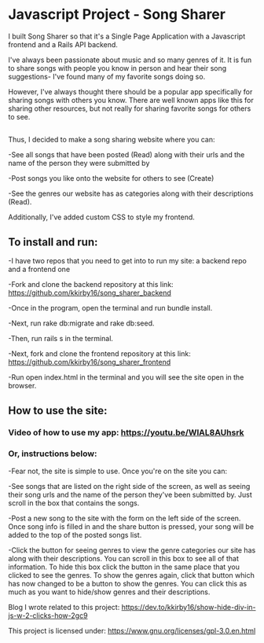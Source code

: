 # Javascript Project - Song Sharer

I built Song Sharer so that it's a Single Page Application with a Javascript frontend and a Rails API backend.

I've always been passionate about music and so many genres of it. It is fun to share songs with people you know in person and hear their song suggestions- I've found many of my favorite songs doing so.

However, I've always thought there should be a popular app specifically for sharing songs with others you know. There are well known apps like this for sharing other resources, but not really for sharing favorite songs for others to see.

##

Thus, I decided to make a song sharing website where you can:

-See all songs that have been posted (Read) along with their urls and the name of the person they were submitted by

-Post songs you like onto the website for others to see (Create)

-See the genres our website has as categories along with their descriptions (Read).

Additionally, I've added custom CSS to style my frontend.

## To install and run:

-I have two repos that you need to get into to run my site: a backend repo and a frontend one

-Fork and clone the backend repository at this link: https://github.com/kkirby16/song_sharer_backend

-Once in the program, open the terminal and run bundle install.

-Next, run rake db:migrate and rake db:seed.

-Then, run rails s in the terminal.

-Next, fork and clone the frontend repository at this link: https://github.com/kkirby16/song_sharer_frontend

-Run open index.html in the terminal and you will see the site open in the browser.

## How to use the site:

### Video of how to use my app: https://youtu.be/WlAL8AUhsrk

### Or, instructions below:

-Fear not, the site is simple to use. Once you're on the site you can:

-See songs that are listed on the right side of the screen, as well as seeing their song urls and the name of the person they've been submitted by. Just scroll in the box that contains the songs.

-Post a new song to the site with the form on the left side of the screen. Once song info is filled in and the share button is pressed, your song will be added to the top of the posted songs list.

-Click the button for seeing genres to view the genre categories our site has along with their descriptions. You can scroll in this box to see all of that information. To hide this box click the button in the same place that you clicked to see the genres. To show the genres again, click that button which has now changed to be a button to show the genres. You can click this as much as you want to hide/show genres and their descriptions.

Blog I wrote related to this project: https://dev.to/kkirby16/show-hide-div-in-js-w-2-clicks-how-2gc9

This project is licensed under: https://www.gnu.org/licenses/gpl-3.0.en.html
